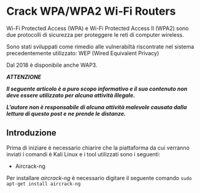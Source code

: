 # Crack WPA/WPA2 Wi-Fi Routers

Wi-Fi Protected Access (WPA) e Wi-Fi Protected Access II (WPA2) sono due protocolli di sicurezza per proteggere le reti di
computer wireless.

Sono stati sviluppati come rimedio alle vulnerabiltà riscontrate nel sistema precedentemente utilizzato: WEP (Wired 
Equivalent Privacy)

Dal 2018 è disponibile anche WAP3.

***ATTENZIONE***

***Il seguente articolo è a puro scopo informativo e il suo contenuto non deve essere utilizzato per alcuna attività
illegale.***

***L'autore non è responsabile di alcuna attività malevole causata dalla lettura di questo post e ne prende le distanze.***

## Introduzione

Prima di iniziare è necessario chiarire che la piattaforma da cui verranno inviati i comandi è Kali Linux e i tool utilizzati
sono i seguenti:
  * Aircrack-ng

Per installare *aircrack-ng* è necessario digitare il seguente comando
`sudo apt-get install aircrack-ng`

